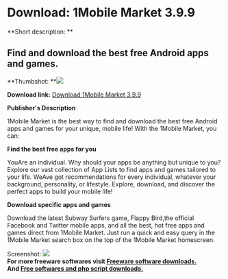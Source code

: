 # Download: 1Mobile Market 3.9.9

**Short description: **

## Find and download the best free Android apps and games.

  
**Thumbshot: **![](http://www.freewarefiles.com/screenshot/1mobilemarket_md.jpg)   
  
**Download link:** [Download 1Mobile Market 3.9.9](http://freesoftwares.boysofts.com/1Mobile-Market_program_98271.html)  
  

**Publisher's Description**  
  

1Mobile Market is the best way to find and download the best free Android apps
and games for your unique, mobile life! With the 1Mobile Market, you can:

**Find the best free apps for you**

YouAre an individual. Why should your apps be anything but unique to you?
Explore our vast collection of App Lists to find apps and games tailored to
your life. WeAve got recommendations for every individual, whatever your
background, personality, or lifestyle. Explore, download, and discover the
perfect apps to build your mobile life!

**Download specific apps and games**

Download the latest Subway Surfers game, Flappy Bird,the official Facebook and
Twitter mobile apps, and all the best, hot free apps and games direct from
1Mobile Market. Just run a quick and easy query in the 1Mobile Market search
box on the top of the 1Mobile Market homescreen.

  
  
Screenshot: ![](http://www.freewarefiles.com/screenshot/1mobilemarket.jpg)  
**For more freeware softwares visit [Freeware software downloads.](http://freesoftwares.boysofts.com/)**   
**And [Free softwares and php script downloads.](http://www.boysofts.com/)**


